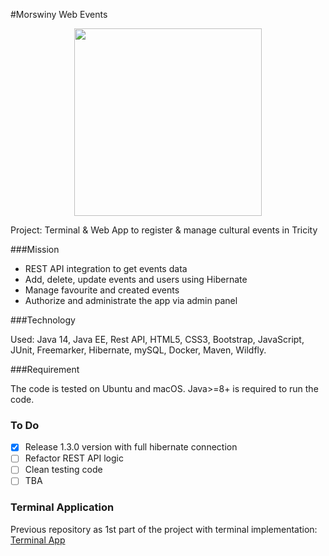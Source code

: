 #Morswiny Web Events

<p align="center"><img style="height: 300px" width="300px"  src='/Users/mateuszstopyra/Desktop/Project/sprint4/jjdzr1-morswiny-rest/src/main/webapp/Images/morswin.png'/></p>

Project: Terminal & Web App to register & manage cultural events
in Tricity

###Mission

- REST API integration to get events data
- Add, delete, update events and users using Hibernate
- Manage favourite and created events
- Authorize and administrate the app via admin panel

###Technology

Used: Java 14, Java EE, Rest API, HTML5, CSS3, Bootstrap, JavaScript, JUnit, Freemarker, Hibernate, mySQL, Docker, Maven, Wildfly.

###Requirement

The code is tested on Ubuntu and macOS. Java>=8+ is required to run the code.

### To Do
- [x] Release 1.3.0 version with full hibernate connection
- [ ] Refactor REST API logic
- [ ] Clean testing code
- [ ] TBA

### Terminal Application
Previous repository as 1st part of the project with terminal implementation: [Terminal App](https://github.com/infoshareacademy/jjdzr1-morswiny)


